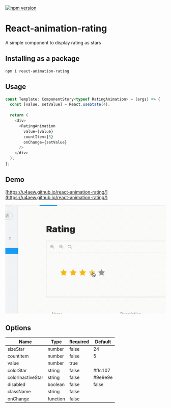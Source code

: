 [![npm version](https://badge.fury.io/js/react-animation-rating.svg)](https://badge.fury.io/js/react-animation-rating)
# React-animation-rating
A simple component to display rating as stars

## Installing as a package

```
npm i react-animation-rating
```

## Usage

```js
const Template: ComponentStory<typeof RatingAnimation> = (args) => {
  const [value, setValue] = React.useState(4);

  return (
    <div>
      <RatingAnimation
        value={value}
        countItem={5}
        onChange={setValue}
      />
    </div>
  );
};
```
## Demo
[https://u4aew.github.io/react-animation-rating/](https://u4aew.github.io/react-animation-rating/)

![demo](./img/demo.gif)

## Options
| Name              | Type     | Required | Default |
|-------------------|----------|----------|---------|
| sizeStar          | number   | false    | 24      |
| countItem         | number   | false    | 5       |
| value             | number   | true     |         |
| colorStar         | string   | false    | #ffc107 |
| colorInactiveStar | string   | false    | #9e9e9e |
| disabled          | boolean  | false    | false   |
| className         | string   | false    |         |
| onChange          | function | false    |         |
